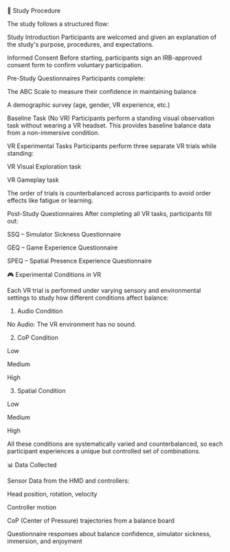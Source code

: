 🔁 Study Procedure

The study follows a structured flow:

Study Introduction
Participants are welcomed and given an explanation of the study's purpose, procedures, and expectations.

Informed Consent
Before starting, participants sign an IRB-approved consent form to confirm voluntary participation.

Pre-Study Questionnaires
Participants complete:

The ABC Scale to measure their confidence in maintaining balance

A demographic survey (age, gender, VR experience, etc.)

Baseline Task (No VR)
Participants perform a standing visual observation task without wearing a VR headset. This provides baseline balance data from a non-immersive condition.

VR Experimental Tasks
Participants perform three separate VR trials while standing:

VR Visual Exploration task

VR Gameplay task

The order of trials is counterbalanced across participants to avoid order effects like fatigue or learning.

Post-Study Questionnaires
After completing all VR tasks, participants fill out:

SSQ – Simulator Sickness Questionnaire

GEQ – Game Experience Questionnaire

SPEQ – Spatial Presence Experience Questionnaire

🎮 Experimental Conditions in VR

Each VR trial is performed under varying sensory and environmental settings to study how different conditions affect balance:

1. Audio Condition

No Audio: The VR environment has no sound.

2. CoP Condition

Low

Medium

High

3. Spatial Condition

Low

Medium

High

All these conditions are systematically varied and counterbalanced, so each participant experiences a unique but controlled set of combinations.

📊 Data Collected

Sensor Data from the HMD and controllers:

Head position, rotation, velocity

Controller motion

CoP (Center of Pressure) trajectories from a balance board 

Questionnaire responses about balance confidence, simulator sickness, immersion, and enjoyment
